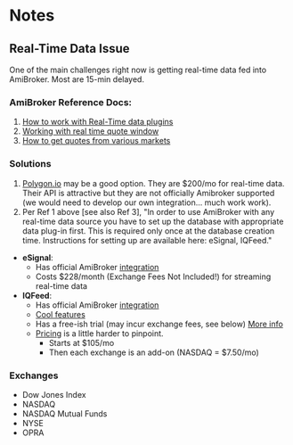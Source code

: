 # Notes

## Real-Time Data Issue
One of the main challenges right now is getting real-time data fed into AmiBroker. Most are 15-min delayed.

### AmiBroker Reference Docs:
1. [How to work with Real-Time data plugins](https://www.amibroker.com/guide/h_rtsource.html)
2. [Working with real time quote window](https://www.amibroker.com/guide/w_rtquote.html)
3. [How to get quotes from various markets](https://www.amibroker.com/guide/h_quotes.html)

### Solutions
1. [Polygon.io](https://polygon.io/pricing) may be a good option. They are $200/mo for real-time data. Their API is attractive but they are not officially Amibroker supported (we would need to develop our own integration... much work work).
2. Per Ref 1 above [see also Ref 3], "In order to use AmiBroker with any real-time data source you have to set up the database with appropriate data plug-in first. This is required only once at the database creation time. Instructions for setting up are available here: eSignal, IQFeed."
 - **eSignal**:
	 - Has official AmiBroker [integration](https://www.amibroker.com/guide/h_esignal.html) 
	 - Costs $228/month (Exchange Fees Not Included!) for streaming real-time data
-  **IQFeed**:
	- Has official AmiBroker [integration](https://www.amibroker.com/iqfeed.html)
	- [Cool features](https://www.iqfeed.net/Amibroker/index.cfm?displayaction=data&section=services)
	- Has a free-ish trial (may incur exchange fees, see below) [More info](https://www.iqfeed.net/Amibroker/index.cfm?displayaction=start)
	- [Pricing](https://www.iqfeed.net/Amibroker/index.cfm?displayaction=data&section=fees) is a little harder to pinpoint.
		- Starts at $105/mo 
		- Then each exchange is an add-on (NASDAQ = $7.50/mo)

### Exchanges
- Dow Jones Index
- NASDAQ
- NASDAQ Mutual Funds
- NYSE
- OPRA

<!--stackedit_data:
eyJoaXN0b3J5IjpbLTUzMDk2NjE0MSwxODUyMTUyNzU4LDE4Mz
M2NDMzMTYsLTE0OTM3NTQwNywxNzcwMjU1NjAxXX0=
-->